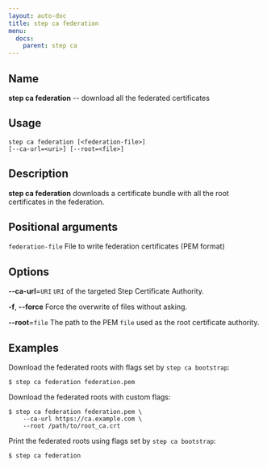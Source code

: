 ```yaml
---
layout: auto-doc
title: step ca federation
menu:
  docs:
    parent: step ca
---
```


## Name
**step ca federation** -- download all the federated certificates

## Usage

```raw
step ca federation [<federation-file>]
[--ca-url=<uri>] [--root=<file>]
```

## Description

**step ca federation** downloads a certificate bundle with all the root
certificates in the federation.

## Positional arguments

`federation-file`
File to write federation certificates (PEM format)

## Options


**--ca-url**=`URI`
`URI` of the targeted Step Certificate Authority.

**-f**, **--force**
Force the overwrite of files without asking.

**--root**=`file`
The path to the PEM `file` used as the root certificate authority.

## Examples

Download the federated roots with flags set by `step ca bootstrap`:
```shell
$ step ca federation federation.pem
```

Download the federated roots with custom flags:
```shell
$ step ca federation federation.pem \
    --ca-url https://ca.example.com \
    --root /path/to/root_ca.crt
```

Print the federated roots using flags set by `step ca bootstrap`:
```shell
$ step ca federation
```

